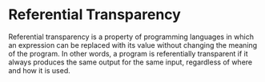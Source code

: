 # Referential Transparency

Referential transparency is a property of programming languages in which an expression can be replaced with its value without changing the meaning of the program. 
In other words, a program is referentially transparent if it always produces the same output for the same input, regardless of where and how it is used.
